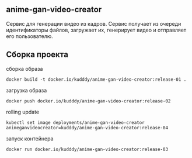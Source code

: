 ## anime-gan-video-creator
Сервис для генерации видео из кадров. Сервис получает из  очереди идентификаторы
файлов, загружает их, генерирует видео и отправляет его пользователю.

## Сборка проекта
сборка образа
```
docker build -t docker.io/kudddy/anime-gan-video-creator:release-01 .
```

загрузка образа
```
docker push docker.io/kudddy/anime-gan-video-creator:release-02
```

rolling update
```
kubectl set image deployments/anime-gan-video-creator animeganvideocreator=kudddy/anime-gan-video-creator:release-04
```

запуск контейнера
```
docker run docker.io/kudddy/anime-gan-video-creator:release-03
```